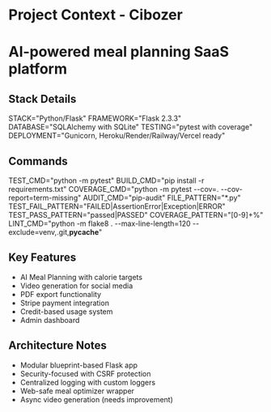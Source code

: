 # Project Context - Cibozer
# AI-powered meal planning SaaS platform

## Stack Details
STACK="Python/Flask"
FRAMEWORK="Flask 2.3.3"
DATABASE="SQLAlchemy with SQLite"
TESTING="pytest with coverage"
DEPLOYMENT="Gunicorn, Heroku/Render/Railway/Vercel ready"

## Commands
TEST_CMD="python -m pytest"
BUILD_CMD="pip install -r requirements.txt"
COVERAGE_CMD="python -m pytest --cov=. --cov-report=term-missing"
AUDIT_CMD="pip-audit"
FILE_PATTERN="*.py"
TEST_FAIL_PATTERN="FAILED|AssertionError|Exception|ERROR"
TEST_PASS_PATTERN="passed|PASSED"
COVERAGE_PATTERN="[0-9]+%"
LINT_CMD="python -m flake8 . --max-line-length=120 --exclude=venv,.git,__pycache__"

## Key Features
- AI Meal Planning with calorie targets
- Video generation for social media
- PDF export functionality
- Stripe payment integration
- Credit-based usage system
- Admin dashboard

## Architecture Notes
- Modular blueprint-based Flask app
- Security-focused with CSRF protection
- Centralized logging with custom loggers
- Web-safe meal optimizer wrapper
- Async video generation (needs improvement)
